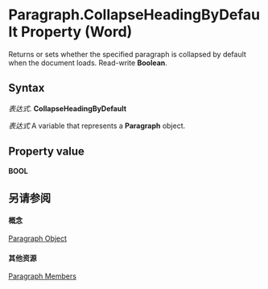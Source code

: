 
# Paragraph.CollapseHeadingByDefault Property (Word)

Returns or sets whether the specified paragraph is collapsed by default when the document loads. Read-write  **Boolean**.


## Syntax

 _表达式_. **CollapseHeadingByDefault**

 _表达式_ A variable that represents a **Paragraph** object.


## Property value

 **BOOL**


## 另请参阅


#### 概念


[Paragraph Object](0a704079-a082-4ab1-841b-fc0d49dd26d4.md)
#### 其他资源


[Paragraph Members](http://msdn.microsoft.com/library/e1fc5b91-e908-580e-ab72-898648a5c0c3%28Office.15%29.aspx)